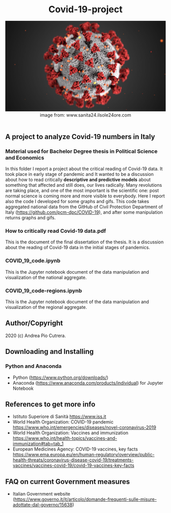 <h1 align="center">Covid-19-project</h1>

<div align="center">
<img src="cov-19.jpg" width="800">
</div>
<div align="center">
  image from: www.sanita24.ilsole24ore.com 
</div>
<br />


## A project to analyze Covid-19 numbers in Italy
### Material used for Bachelor Degree thesis in Political Science and Economics


In this folder I report a project about the critical reading of Covid-19 data. It took place in early stage of pandemic and It wanted to be a discussion about how to read critically **descriptive and predictive models** about something that affected and still does, our lives radically.
Many revolutions are taking place, and one of the most important is the scientific one: post normal science is coming more and more visible to everybody.
Here I report also the code I developed for some graphs and gifs. 
This code takes aggregated national data from the GitHub of Civil Protection Department of Italy (<https://github.com/pcm-dpc/COVID-19>), and after some manipulation returns graphs and gifs.


### How to critically read Covid-19 data.pdf

This is the document of the final dissertation of the thesis. It is a discussion about the reading of Covid-19 data in the initial stages of pandemics.


### COVID_19_code.ipynb

This is the Jupyter notebook document of the data manipulation and visualization of the national aggregate.

### COVID_19_code-regions.ipynb

This is the Jupyter notebook document of the data manipulation and visualization of the regional aggregate.


## Author/Copyright
2020 (c) Andrea Pio Cutrera.


## Downloading and Installing 
### Python and Anaconda

- Python (<https://www.python.org/downloads/>)
- Anaconda (<https://www.anaconda.com/products/individual>) for Jupyter Notebook


## References to get more info
- Istituto Superiore di Sanità <https://www.iss.it>
- World Health Organization: COVID-19 pandemic <https://www.who.int/emergencies/diseases/novel-coronavirus-2019>
- World Health Organization: Vaccines and immunization <https://www.who.int/health-topics/vaccines-and-immunization#tab=tab_1>
- European Medicines Agency: COVID-19 vaccines, key facts  <https://www.ema.europa.eu/en/human-regulatory/overview/public-health-threats/coronavirus-disease-covid-19/treatments-vaccines/vaccines-covid-19/covid-19-vaccines-key-facts>

## FAQ on current Government measures
- Italian Government website (<https://www.governo.it/it/articolo/domande-frequenti-sulle-misure-adottate-dal-governo/15638>)






